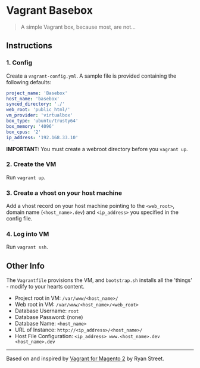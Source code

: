 # Vagrant Basebox

> A simple Vagrant box, because most, are not...

## Instructions

### 1. Config

Create a `vagrant-config.yml`. A sample file is provided containing the following defaults:

```yaml
project_name: 'Basebox'
host_name: 'basebox'
synced_directory: './'
web_root: 'public_html/'
vm_provider: 'virtualbox'
box_type: 'ubuntu/trusty64'
box_memory: '4096'
box_cpus: '2'
ip_address: '192.168.33.10'
```

**IMPORTANT:** You must create a webroot directory before you `vagrant up`.

### 2. Create the VM

Run `vagrant up`.

### 3. Create a vhost on your host machine

Add a vhost record on your host machine pointing to the `<web_root>`, domain name (`<host_name>.dev`) and `<ip_address>` you specified in the config file.

### 4. Log into VM

Run `vagrant ssh`.

## Other Info

The `Vagrantfile` provisions the VM, and `bootstrap.sh` installs all the 'things' - modify to your hearts content.

+ Project root in VM: `/var/www/<host_name>/`
+ Web root in VM: `/var/www/<host_name>/<web_root>`
+ Database Username: `root`
+ Database Password: (none)
+ Database Name: `<host_name>`
+ URL of Instance: `http://<ip_address>/<host_name>/`
+ Host File Configuration: `<ip_address> www.<host_name>.dev <host_name>.dev`

---

Based on and inspired by [Vagrant for Magento 2](https://github.com/ryanstreet/magento2-vagrant) by Ryan Street.
